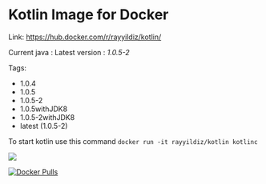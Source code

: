 Kotlin Image for Docker
===

Link: https://hub.docker.com/r/rayyildiz/kotlin/

Current java : Latest version : *1.0.5-2*

Tags:
* 1.0.4
* 1.0.5
* 1.0.5-2
* 1.0.5withJDK8
* 1.0.5-2withJDK8
* latest (1.0.5-2)


To start kotlin use this command ```docker run -it rayyildiz/kotlin kotlinc``` 

[![](https://images.microbadger.com/badges/image/rayyildiz/kotlin.svg)](https://microbadger.com/images/rayyildiz/kotlin "Get your own image badge on microbadger.com")


[![Docker Pulls](https://img.shields.io/docker/pulls/rayyildiz/kotlin.svg)](https://hub.docker.com/r/rayyildiz/kotlin/)
